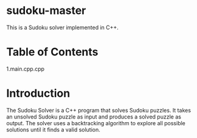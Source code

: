 # sudoku-master
This is a Sudoku solver implemented in C++.
# Table of Contents
1.main.cpp.cpp
# Introduction
The Sudoku Solver is a C++ program that solves Sudoku puzzles. It takes an unsolved Sudoku puzzle as input and produces a solved puzzle as output. The solver uses a backtracking algorithm to explore all possible solutions until it finds a valid solution.
